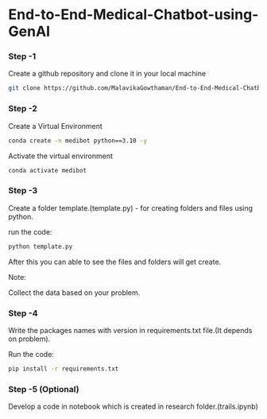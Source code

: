 # End-to-End-Medical-Chatbot-using-GenAI


### Step -1 

Create a github repository and clone it in your local machine

```bash
git clone https://github.com/MalavikaGowthaman/End-to-End-Medical-Chatbot-using-GenAI.git
```

### Step -2

Create a Virtual Environment

```bash
conda create -n medibot python==3.10 -y
```

Activate the virtual environment

```bash
conda activate medibot
```

### Step -3

Create a folder template.(template.py) - for creating folders and files using python.

run the code:

```bash
python template.py
```
After this you can able to see the files and folders will get create.

Note: 

Collect the data based on your problem.

### Step -4

Write the packages names with version in requirements.txt file.(It depends on problem).

Run the code:

```bash
pip install -r requirements.txt
```

### Step -5 (Optional)

Develop a code in notebook which is created in research folder.(trails.ipynb)
